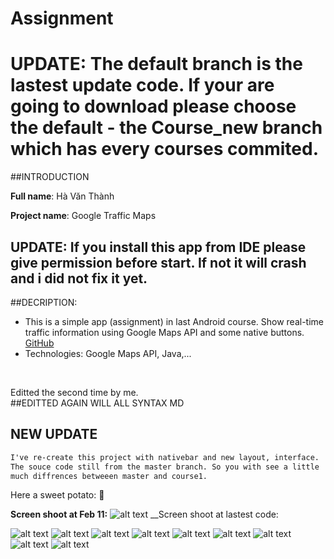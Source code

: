 # Assignment
# UPDATE: The default branch is the lastest update code. If your are going to download please choose the default - the Course_new branch which has every courses commited.

##INTRODUCTION <br/>

__Full name__: Hà Văn Thành <br/>

__Project name__: Google Traffic Maps

## UPDATE: If you install this app from IDE please give permission before start. If not it will crash and i did not fix it yet.
##DECRIPTION:<br/> 
- This is a simple app (assignment) in last Android course. Show real-time traffic information using Google Maps API and some native buttons.
[GitHub](http://github.com) <br/>
- Technologies: Google Maps API, Java,...<br/>
<br/>

Editted the second time by me. <br/>
##EDITTED AGAIN WILL ALL SYNTAX MD
## NEW UPDATE
```diff
I've re-create this project with nativebar and new layout, interface.
The souce code still from the master branch. So you with see a little 
much diffrences betweeen master and course1.
```
Here a sweet potato: :sweet_potato: <br/>

__Screen shoot at Feb 11:__ 
![alt text](https://github.com/thanhahvan1/Assignment/blob/course1/Screenshot_2017-02-11-17-31-32-51.png "Screen shoot at Feb 11")
__Screen shoot at lastest code:

![alt text](https://github.com/thanhahvan1/Assignment/blob/Course_New/screen/1.png "now")
![alt text](https://github.com/thanhahvan1/Assignment/blob/Course_New/screen/2.png "now")
![alt text](https://github.com/thanhahvan1/Assignment/blob/Course_New/screen/3.png "now")
![alt text](https://github.com/thanhahvan1/Assignment/blob/Course_New/screen/4.png "now")
![alt text](https://github.com/thanhahvan1/Assignment/blob/Course_New/screen/5.png "now")
![alt text](https://github.com/thanhahvan1/Assignment/blob/Course_New/screen/6.png "now")
![alt text](https://github.com/thanhahvan1/Assignment/blob/Course_New/screen/7.png "now")
![alt text](https://github.com/thanhahvan1/Assignment/blob/Course_New/screen/8.png "now")
![alt text](https://github.com/thanhahvan1/Assignment/blob/Course_New/screen/9.png "now")
